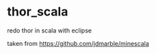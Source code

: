 thor_scala
==========

redo thor in scala with eclipse


taken from https://github.com/jdmarble/minescala
